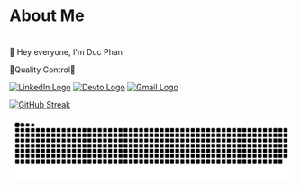 <h1>About Me<h1></h1>
👋 Hey everyone, I'm Duc Phan

🐞Quality Control🐞

[![LinkedIn Logo](https://raw.githubusercontent.com/Gerphan94/Gerphan94/main/Image/linkedin.ico)](https://www.linkedin.com/in/gerphan94)
[![Devto Logo](https://raw.githubusercontent.com/Gerphan94/Gerphan94/main/Image/devto.ico)](https://dev.to/gerphan94)
[![Gmail Logo](https://raw.githubusercontent.com/Gerphan94/Gerphan94/main/Image/gmail.ico)](ducpn1194@gmail.com)

[![GitHub Streak](https://github-readme-streak-stats.herokuapp.com?user=Gerphan94)](https://git.io/streak-stats)

![github-snake.svg](https://github.com/Gerphan94/Gerphan94/blob/output/github-contribution-grid-snake.svg)
